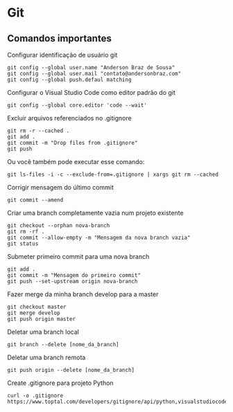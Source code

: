 # Git

## Comandos importantes


Configurar identificação de usuário git

```shell
git config --global user.name "Anderson Braz de Sousa"
git config --global user.mail "contato@andersonbraz.com"
git config --global push.defaul matching
```

Configurar o Visual Studio Code como editor padrão do git

```shell
git config --global core.editor 'code --wait'
```

Excluir arquivos referenciados no .gitignore

```sheel
git rm -r --cached .
git add .
git commit -m "Drop files from .gitignore"
git push
```

Ou você também pode executar esse comando:

```shell
git ls-files -i -c --exclude-from=.gitignore | xargs git rm --cached
```

Corrigir mensagem do último commit

```shell
git commit --amend
```

Criar uma branch completamente vazia num projeto existente

```shell
git checkout --orphan nova-branch
git rm -rf .
git commit --allow-empty -m "Mensagem da nova branch vazia"
git status
```

Submeter primeiro commit para uma nova branch

```shell
git add .
git commit -m "Mensagem do primeiro commit"
git push --set-upstream origin nova-branch
```

Fazer merge da minha branch develop para a master

```shell
git checkout master
git merge develop
git push origin master
```

Deletar uma branch local

```shell
git branch --delete [nome_da_branch]
```

Deletar uma branch remota

```shell
git push origin --delete [nome_da_branch]
```

Create .gitignore para projeto Python

```shell
curl -o .gitignore https://www.toptal.com/developers/gitignore/api/python,visualstudiocode,pycharm+all,jupyternotebooks
```
